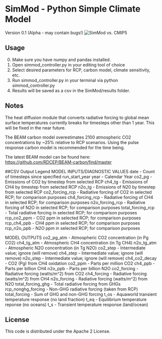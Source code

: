 # SimMod - Python Simple Climate Model
Version 0.1 (Alpha - may contain bugs!)
![SimMod vs. CMIP5](http://i81.photobucket.com/albums/j237/hausfath/simmod%20cmip5%20temperature%20comparison_zpspsk0ypva.png)

## Usage
0. Make sure you have numpy and pandas installed.
1. Open simmod_controller.py in your editing tool of choice
2. Select desired parameters for RCP, carbon model, climate sensitivity, etc.
3. Run simmod_controller.py in your terminal via python simmod_controller.py
4. Results will be saved as a csv in the SimMod/results folder.

## Notes
The heat diffusion module that converts radiative forcing to global mean
surface temperatures currently breaks for timesteps other than 1 year.
This will be fixed in the near future.

The BEAM carbon model overestimates 2100 atmospheric CO2 concentrations
by ~25% relative to RCP scenarios. Using the pulse response carbon model
is recommended for the time being.

The latest BEAM model can be found here: https://github.com/RDCEP/BEAM-carbon/find/master

##CSV Output Legend
MODEL INPUTS/DIAGNOSTIC VALUES
date - Count of timesteps since specified run_start_year
year - Calendar Year
co2_pg - Emissions of CO2 by timestep from selected RCP
ch4_tg - Emissions of CH4 by timestep from selected RCP
n2o_tg - Emissions of N20 by timestep from selected RCP
co2_forcing_rcp - Radiative forcing of CO2 in selected RCP; for comparison purposes
ch4_forcing_rcp - Radiative forcing of CH4 in selected RCP; for comparison purposes
n2o_forcing_rcp - Radiative forcing of N2O in selected RCP; for comparison purposes
total_forcing_rcp - Total radiative forcing in selected RCP; for comparison purposes
rcp_co2_ppm - CO2 ppm in selected RCP; for comparison purposes
rcp_ch4_ppb - CH4 ppm in selected RCP; for comparison purposes
rcp_n2o_ppb - N2O ppm in selected RCP; for comparison purposes

MODEL OUTPUTS
co2_pg_atm - Atmospheric CO2 concentration (in Pg CO2)
ch4_tg_atm - Atmospheric CH4 concentration (in Tg CH4)
n2o_tg_atm - Atmospheric N2O concentration (in Tg N2O)
co2_step - Intermediate value; ignore (will remove)
ch4_step - Intermediate value; ignore (will remove)
n2o_step - Intermediate value; ignore (will remove)
ch4_co2_decay - CO2 (Pg) from CH4 oxidation
co2_ppm - Parts per million CO2
ch4_ppb - Parts per billion CH4
n2o_ppb - Parts per billion N2O
co2_forcing - Radiative forcing (watts/m^2) from CO2
ch4_forcing - Radiative forcing (watts/m^2) from CH4
n2o_forcing - Radiative forcing (watts/m^2) from N2O
total_forcing_ghg - Total radiative forcing from GHGs
rcp_nonghg_forcing - Non-GHG radiative forcing (taken from RCP)
total_forcing - Sum of GHG and non-GHG forcing
t_os - Aquaworld transient temperature response (no land fraction)
t_eq - Equilibrium temperature reponse (no oceans)
t_s - Transient temperature response (land/ocean)

## License
This code is distributed under the Apache 2 License.

